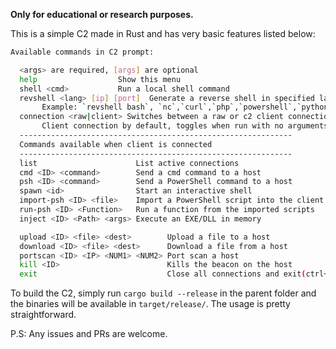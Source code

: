 **Only for educational or research purposes.**

This is a simple C2 made in Rust and has very basic features listed below:

```bash
Available commands in C2 prompt:

  <args> are required, [args] are optional
  help                  Show this menu
  shell <cmd>           Run a local shell command
  revshell <lang> [ip] [port]  Generate a reverse shell in specified language
       Example: `revshell bash`, `nc`,`curl`,`php`,`powershell`,`python`
  connection <raw|client> Switches between a raw or c2 client connection
       Client connection by default, toggles when run with no arguments.
  ------------------------------------------------------------- 
  Commands available when client is connected
  ------------------------------------------------------------- 
  list                      List active connections
  cmd <ID> <command>        Send a cmd command to a host
  psh <ID> <command>        Send a PowerShell command to a host
  spawn <id>                Start an interactive shell
  import-psh <ID> <file>    Import a PowerShell script into the client
  run-psh <ID> <Function>   Run a function from the imported scripts
  inject <ID> <Path> <args> Execute an EXE/DLL in memory

  upload <ID> <file> <dest>        Upload a file to a host
  download <ID> <file> <dest>      Download a file from a host
  portscan <ID> <IP> <NUM1> <NUM2> Port scan a host
  kill <ID>                        Kills the beacon on the host
  exit                             Close all connections and exit(ctrl+d)
```
To build the C2, simply run `cargo build --release` in the parent folder and the binaries will be available in `target/release/`.
The usage is pretty straightforward.

P.S: Any issues and PRs are welcome.